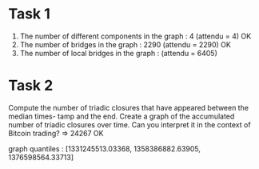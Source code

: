 # Task 1
1. The number of different components in the graph : 4 (attendu = 4) OK
2. The number of bridges in the graph : 2290 (attendu = 2290) OK
3. The number of local bridges in the graph :  (attendu = 6405) 

# Task 2
Compute the number of triadic closures that have appeared between the median times-
tamp and the end. Create a graph of the accumulated number of triadic closures over
time. Can you interpret it in the context of Bitcoin trading? => 24267 OK

graph quantiles : [1331245513.03368, 1358386882.63905, 1376598564.33713]